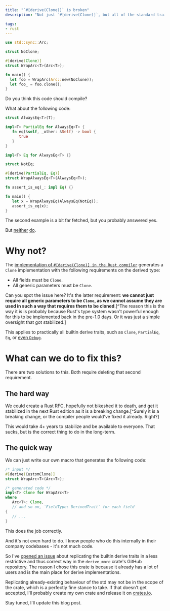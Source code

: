 ```yaml
---
title: "`#[derive(Clone)]` is broken"
description: "Not just `#[derive(Clone)]`, but all of the standard trait derives are"

tags:
- rust
---
```


```rs
use std::sync::Arc;

struct NoClone;

#[derive(Clone)]
struct WrapArc<T>(Arc<T>);

fn main() {
  let foo = WrapArc(Arc::new(NoClone));
  let foo_ = foo.clone();
}
```

Do you think this code should compile?

What about the following code:

```rs
struct AlwaysEq<T>(T);

impl<T> PartialEq for AlwaysEq<T> {
   fn eq(&self, _other: &Self) -> bool {
      true
   }
}

impl<T> Eq for AlwaysEq<T> {}

struct NotEq;

#[derive(PartialEq, Eq)]
struct WrapAlwaysEq<T>(AlwaysEq<T>);

fn assert_is_eq(_: impl Eq) {}

fn main() {
   let x = WrapAlwaysEq(AlwaysEq(NotEq));
   assert_is_eq(x);
}
```

The second example is a bit far fetched, but you probably answered yes.

But
[neither](https://play.rust-lang.org/?version=stable&mode=debug&edition=2024&gist=0d9a89eccb4773ce32e7a3cec5cf8603)
[do](https://play.rust-lang.org/?version=stable&mode=debug&edition=2024&gist=30233aea9cf20c3299cd5c1fc6e7ec8c).

# Why not?

The
[implementation of `#[derive(Clone)] in the Rust compiler`](https://github.com/rust-lang/rust/blob/0c4fa2690de945f062668acfc36b3f8cfbd013e2/compiler/rustc_builtin_macros/src/deriving/clone.rs)
generates a `Clone` implementation with the following requirements on the
derived type:

- All fields must be `Clone`.
- All generic parameters must be `Clone`.

Can you spot the issue here? It's the latter requirement: **we cannot just
require all generic parameters to be `Clone`, as we cannot assume they are used
in such a way that requires them to be cloned**.[^The reason this is the way it
is is probably because Rust's type system wasn't powerful enough for this to be
implemented back in the pre-1.0 days. Or it was just a simple oversight that got
stabilized.]

This applies to practically all builtin derive traits, such as `Clone`,
`PartialEq`, `Eq`, or
[even `Debug`](https://play.rust-lang.org/?version=stable&mode=debug&edition=2024&gist=b419e34c9f00d0fca92c40739f6c9fb2).

# What can we do to fix this?

There are two solutions to this. Both require deleting that second requirement.

## The hard way

We could create a Rust RFC, hopefully not bikeshed it to death, and get it
stabilized in the next Rust edition as it is a breaking change.[^Surely it is a
breaking change, or the compiler people would've fixed it already. Right?]

This would take 4+ years to stabilize and be available to everyone. That sucks,
but is the correct thing to do in the long-term.

## The quick way

We can just write our own macro that generates the following code:

```rs
/* input */
#[derive(CustomClone)]
struct WrapArc<T>(Arc<T>);

/* generated code */
impl<T> Clone for WrapArc<T>
where
   Arc<T>: Clone,
   // and so on, `FieldType: DerivedTrait` for each field
{
   // ...
}
```

This does the job correctly.

And it's not even hard to do. I know people who do this internally in their
company codebases - it's not much code.

So I've [opened an issue](https://github.com/JelteF/derive_more/issues/490)
about replicating the builtin derive traits in a less restrictive and thus
correct way in the `derive_more` crate's GitHub repository. The reason I chose
this crate is because it already has a lot of users and is the main place for
derive implementations.

Replicating already-existing behaviour of the std may not be in the scope of the
crate, which is a perfectly fine stance to take. If that doesn't get accepted,
I'll probably create my own crate and release it on
[crates.io](https://crates.io/).

Stay tuned, I'll update this blog post.
